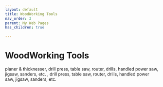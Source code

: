 ```yaml
---
layout: default
title: WoodWorking Tools
nav_order: 3
parent: My Web Pages
has_children: true

---
```


# WoodWorking Tools
planer & thicknesser, drill press, table saw, router, drills, handled power saw, jigsaw, sanders, etc.
, drill press, table saw, router, drills, handled power saw, jigsaw, sanders, etc.